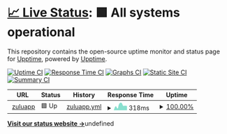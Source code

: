 # [📈 Live Status](https://zuluapp.github.io/upptime/): <!--live status--> **🟩 All systems operational**

This repository contains the open-source uptime monitor and status page for [Upptime](https://upptime.js.org), powered by [Upptime](https://github.com/upptime/upptime).

<!--end: description-->

[![Uptime CI](https://github.com/zuluapp/upptime/workflows/Uptime%20CI/badge.svg)](https://github.com/zuluapp/upptime/actions?query=workflow%3A%22Uptime+CI%22)
[![Response Time CI](https://github.com/zuluapp/upptime/workflows/Response%20Time%20CI/badge.svg)](https://github.com/zuluapp/upptime/actions?query=workflow%3A%22Response+Time+CI%22)
[![Graphs CI](https://github.com/zuluapp/upptime/workflows/Graphs%20CI/badge.svg)](https://github.com/zuluapp/upptime/actions?query=workflow%3A%22Graphs+CI%22)
[![Static Site CI](https://github.com/zuluapp/upptime/workflows/Static%20Site%20CI/badge.svg)](https://github.com/zuluapp/upptime/actions?query=workflow%3A%22Static+Site+CI%22)
[![Summary CI](https://github.com/zuluapp/upptime/workflows/Summary%20CI/badge.svg)](https://github.com/zuluapp/upptime/actions?query=workflow%3A%22Summary+CI%22)

<!--start: status pages-->
<!-- This summary is generated by Upptime (https://github.com/upptime/upptime) -->
<!-- Do not edit this manually, your changes will be overwritten -->
<!-- prettier-ignore -->
| URL | Status | History | Response Time | Uptime |
| --- | ------ | ------- | ------------- | ------ |
| <img alt="" src="https://favicons.githubusercontent.com/www.zuluapp.io" height="13"> [zuluapp](https://www.zuluapp.io/) | 🟩 Up | [zuluapp.yml](https://github.com/zuluapp/upptime/commits/HEAD/history/zuluapp.yml) | <details><summary><img alt="Response time graph" src="./graphs/zuluapp/response-time-week.png" height="20"> 318ms</summary><br><a href="https://zuluapp.github.io/upptime/history/zuluapp"><img alt="Response time 319" src="https://img.shields.io/endpoint?url=https%3A%2F%2Fraw.githubusercontent.com%2Fzuluapp%2Fupptime%2FHEAD%2Fapi%2Fzuluapp%2Fresponse-time.json"></a><br><a href="https://zuluapp.github.io/upptime/history/zuluapp"><img alt="24-hour response time 255" src="https://img.shields.io/endpoint?url=https%3A%2F%2Fraw.githubusercontent.com%2Fzuluapp%2Fupptime%2FHEAD%2Fapi%2Fzuluapp%2Fresponse-time-day.json"></a><br><a href="https://zuluapp.github.io/upptime/history/zuluapp"><img alt="7-day response time 318" src="https://img.shields.io/endpoint?url=https%3A%2F%2Fraw.githubusercontent.com%2Fzuluapp%2Fupptime%2FHEAD%2Fapi%2Fzuluapp%2Fresponse-time-week.json"></a><br><a href="https://zuluapp.github.io/upptime/history/zuluapp"><img alt="30-day response time 319" src="https://img.shields.io/endpoint?url=https%3A%2F%2Fraw.githubusercontent.com%2Fzuluapp%2Fupptime%2FHEAD%2Fapi%2Fzuluapp%2Fresponse-time-month.json"></a><br><a href="https://zuluapp.github.io/upptime/history/zuluapp"><img alt="1-year response time 319" src="https://img.shields.io/endpoint?url=https%3A%2F%2Fraw.githubusercontent.com%2Fzuluapp%2Fupptime%2FHEAD%2Fapi%2Fzuluapp%2Fresponse-time-year.json"></a></details> | <details><summary><a href="https://zuluapp.github.io/upptime/history/zuluapp">100.00%</a></summary><a href="https://zuluapp.github.io/upptime/history/zuluapp"><img alt="All-time uptime 100.00%" src="https://img.shields.io/endpoint?url=https%3A%2F%2Fraw.githubusercontent.com%2Fzuluapp%2Fupptime%2FHEAD%2Fapi%2Fzuluapp%2Fuptime.json"></a><br><a href="https://zuluapp.github.io/upptime/history/zuluapp"><img alt="24-hour uptime 100.00%" src="https://img.shields.io/endpoint?url=https%3A%2F%2Fraw.githubusercontent.com%2Fzuluapp%2Fupptime%2FHEAD%2Fapi%2Fzuluapp%2Fuptime-day.json"></a><br><a href="https://zuluapp.github.io/upptime/history/zuluapp"><img alt="7-day uptime 100.00%" src="https://img.shields.io/endpoint?url=https%3A%2F%2Fraw.githubusercontent.com%2Fzuluapp%2Fupptime%2FHEAD%2Fapi%2Fzuluapp%2Fuptime-week.json"></a><br><a href="https://zuluapp.github.io/upptime/history/zuluapp"><img alt="30-day uptime 100.00%" src="https://img.shields.io/endpoint?url=https%3A%2F%2Fraw.githubusercontent.com%2Fzuluapp%2Fupptime%2FHEAD%2Fapi%2Fzuluapp%2Fuptime-month.json"></a><br><a href="https://zuluapp.github.io/upptime/history/zuluapp"><img alt="1-year uptime 100.00%" src="https://img.shields.io/endpoint?url=https%3A%2F%2Fraw.githubusercontent.com%2Fzuluapp%2Fupptime%2FHEAD%2Fapi%2Fzuluapp%2Fuptime-year.json"></a></details>

<!--end: status pages-->

[**Visit our status website →**](https://zuluapp.github.io/upptime)undefined

